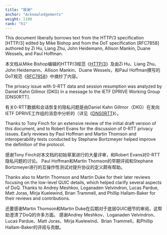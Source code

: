 ```yaml
---
title: "致谢"
anchor: "Acknowledgements"
weight: 1100
rank: "h1"
---
```


This document liberally borrows text from the HTTP/3 specification [HTTP/3] edited by Mike Bishop and from the DoT specification [RFC7858] authored by Zi Hu, Liang Zhu, John Heidemann, Allison Mankin, Duane Wessels, and Paul Hoffman.

本文档从Mike Bishop编辑的HTTP/3规范《[HTTP/3]()》及由Zi Hu、Liang Zhu、John Heidemann、Allison Mankin、Duane Wessels，和Paul Hoffman撰写的DoT规范《[RFC7858]()》中摘抄了内容。

The privacy issue with 0-RTT data and session resumption was analyzed by Daniel Kahn Gillmor (DKG) in a message to the IETF DPRIVE Working Group [DNS0RTT].

有关0-RTT数据和会话恢复的隐私问题是由Daniel Kahn Gillmor（DKG）在发向IETF DPRIVE工作组的消息中分析的（详见《[DNS0RTT]()》）。

Thanks to Tony Finch for an extensive review of the initial draft version of this document, and to Robert Evans for the discussion of 0-RTT privacy issues. Early reviews by Paul Hoffman and Martin Thomson and interoperability tests conducted by Stephane Bortzmeyer helped improve the definition of the protocol.

感谢Tony Finch对本文档的初始草案进行的大量评审，和Robert Evans对0-RTT隐私问题的讨论。
Paul Hoffman和Martin Thomson的早期评阅和Stephane Bortzmeyer进行的互操作性测试对提升协议的定义颇有帮助。

Thanks also to Martin Thomson and Martin Duke for their later reviews focusing on the low-level QUIC details, which helped clarify several aspects of DoQ. Thanks to Andrey Meshkov, Loganaden Velvindron, Lucas Pardue, Matt Joras, Mirja Kuelewind, Brian Trammell, and Phillip Hallam-Baker for their reviews and contributions.

还要感谢Martin Thomson和Martin Duke在后期对于底层QUIC细节的审阅，这帮助澄清了DoQ的许多方面。
感谢Andrey Meshkov、Loganaden Velvindron、Lucas Pardue、Matt Joras、Mirja Kuelewind、Brian Trammell，和Phillip Hallam-Baker的评阅与贡献。
